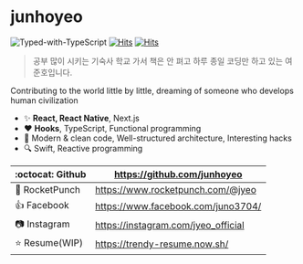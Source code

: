 # junhoyeo
![Typed-with-TypeScript](https://camo.githubusercontent.com/21132e0838961fbecb75077042aa9b15bc0bf6f9/68747470733a2f2f62616467656e2e6e65742f62616467652f4275696c74253230576974682f547970655363726970742f626c7565)
[![Hits](https://hits.seeyoufarm.com/api/count/incr/badge.svg?url=https%3A%2F%2Fgithub.com%2Fjunhoyeo%2Fjunhoyeo)](https://hits.seeyoufarm.com)	[![Hits](https://hits.seeyoufarm.com/api/count/incr/badge.svg?url=https%3A%2F%2Fgithub.com%2Fjunhoyeo%2Fjunhoyeo)](https://hits.seeyoufarm.com)

> 공부 많이 시키는 기숙사 학교 가서 책은 안 펴고 하루 종일 코딩만 하고 있는 여준호입니다.

Contributing to the world little by little, dreaming of someone who develops human civilization

- ✨ **React, React Native**, Next.js
- ♥️ **Hooks**, TypeScript, Functional programming
- 🎯 Modern & clean code, Well-structured architecture, Interesting hacks
- 🔍 Swift, Reactive programming

:octocat: Github | https://github.com/junhoyeo |
------------- | ----- |
:rocket: RocketPunch | https://www.rocketpunch.com/@jyeo |
:thumbsup: Facebook | https://www.facebook.com/juno3704/ |
:camera: Instagram | https://instagram.com/jyeo_official |
:star: Resume(WIP) | https://trendy-resume.now.sh/ |
